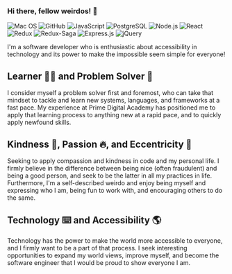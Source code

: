 ### Hi there, fellow weirdos! 👋
![Mac OS](https://img.shields.io/badge/OS-Mac%20OS-lightgrey)
![GitHub](https://img.shields.io/badge/GitHub-100000?style=for-the-badge&logo=github&logoColor=white)
![JavaScript](https://img.shields.io/badge/JavaScript-F7DF1E?style=for-the-badge&logo=javascript&logoColor=black)
![PostgreSQL](https://img.shields.io/badge/PostgreSQL-316192?style=for-the-badge&logo=postgresql&logoColor=white)
![Node.js](https://img.shields.io/badge/Node.js-43853D?style=for-the-badge&logo=node.js&logoColor=white)
![React](https://img.shields.io/badge/React-20232A?style=for-the-badge&logo=react&logoColor=61DAFB)
![Redux](https://img.shields.io/badge/Redux-593D88?style=for-the-badge&logo=redux&logoColor=white)
![Redux-Saga](https://img.shields.io/badge/Redux--Saga-999999?style=for-the-badge&logo=redux-saga&logoColor=white)
![Express.js](https://img.shields.io/badge/Express.js-404D59?style=for-the-badge)
![jQuery](https://img.shields.io/badge/jQuery-0769AD?style=for-the-badge&logo=jquery&logoColor=white)

I'm a software developer who is enthusiastic about accessibility in technology and its power to make the impossible seem simple for everyone!

## Learner 👨‍🏫 and Problem Solver 🧐
I consider myself a problem solver first and foremost, who can take that mindset to tackle and learn new systems, languages, and frameworks at a fast pace. My experience at Prime Digital Academy has positioned me to apply that learning process to anything new at a rapid pace, and to quickly apply newfound skills.

## Kindness 💜, Passion 🔥, and Eccentricity 🤪
Seeking to apply compassion and kindness in code and my personal life. I firmly believe in the difference between being nice (often fraudulent) and being a good person, and seek to be the latter in all my practices in life. Furthermore, I'm a self-described weirdo and enjoy being myself and expressing who I am, being fun to work with, and encouraging others to do the same.

## Technology ⌨️ and Accessibility 🌎
Technology has the power to make the world more accessible to everyone, and I firmly want to be a part of that process. I seek interesting opportunities to expand my world views, improve myself, and become the software engineer that I would be proud to show everyone I am.
